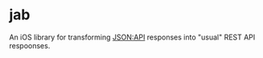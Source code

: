 # jab

An iOS library for transforming [JSON:API](https://jsonapi.org) responses into "usual" REST API respoonses.

